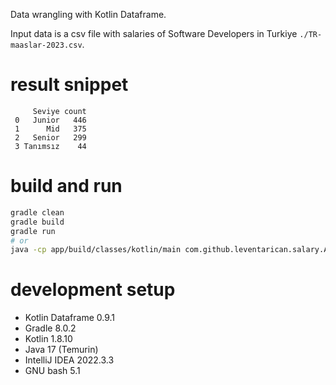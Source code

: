 
Data wrangling with Kotlin Dataframe.

Input data is a csv file with salaries of Software Developers in Turkiye `./TR-maaslar-2023.csv`.

# result snippet
```
     Seviye count
 0   Junior   446
 1      Mid   375
 2   Senior   299
 3 Tanımsız    44
```

# build and run

```bash
gradle clean
gradle build
gradle run
# or
java -cp app/build/classes/kotlin/main com.github.leventarican.salary.AppKt
```

# development setup

- Kotlin Dataframe 0.9.1
- Gradle 8.0.2
- Kotlin 1.8.10
- Java 17 (Temurin)
- IntelliJ IDEA 2022.3.3
- GNU bash 5.1